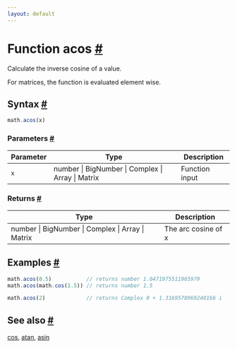 ```yaml
---
layout: default
---
```


<!-- Note: This file is automatically generated from source code comments. Changes made in this file will be overridden. -->

<h1 id="function-acos">Function acos <a href="#function-acos" title="Permalink">#</a></h1>

Calculate the inverse cosine of a value.

For matrices, the function is evaluated element wise.


<h2 id="syntax">Syntax <a href="#syntax" title="Permalink">#</a></h2>

```js
math.acos(x)
```

<h3 id="parameters">Parameters <a href="#parameters" title="Permalink">#</a></h3>

Parameter | Type | Description
--------- | ---- | -----------
`x` | number &#124; BigNumber &#124; Complex &#124; Array &#124; Matrix | Function input

<h3 id="returns">Returns <a href="#returns" title="Permalink">#</a></h3>

Type | Description
---- | -----------
number &#124; BigNumber &#124; Complex &#124; Array &#124; Matrix | The arc cosine of x


<h2 id="examples">Examples <a href="#examples" title="Permalink">#</a></h2>

```js
math.acos(0.5)           // returns number 1.0471975511965979
math.acos(math.cos(1.5)) // returns number 1.5

math.acos(2)             // returns Complex 0 + 1.3169578969248166 i
```


<h2 id="see-also">See also <a href="#see-also" title="Permalink">#</a></h2>

[cos](cos.html),
[atan](atan.html),
[asin](asin.html)
